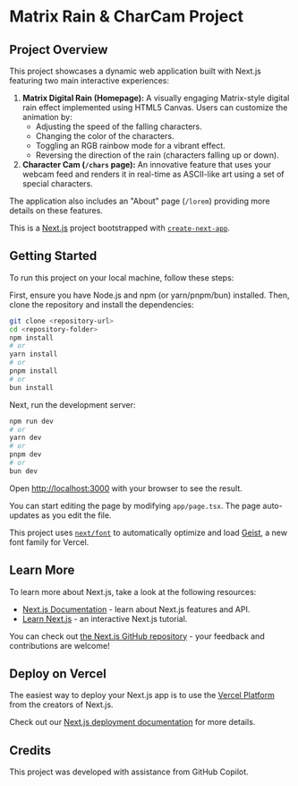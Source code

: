 # Matrix Rain & CharCam Project

## Project Overview

This project showcases a dynamic web application built with Next.js featuring two main interactive experiences:

1.  **Matrix Digital Rain (Homepage):** A visually engaging Matrix-style digital rain effect implemented using HTML5 Canvas. Users can customize the animation by:
    *   Adjusting the speed of the falling characters.
    *   Changing the color of the characters.
    *   Toggling an RGB rainbow mode for a vibrant effect.
    *   Reversing the direction of the rain (characters falling up or down).
2.  **Character Cam (`/chars` page):** An innovative feature that uses your webcam feed and renders it in real-time as ASCII-like art using a set of special characters.

The application also includes an "About" page (`/lorem`) providing more details on these features.

This is a [Next.js](https://nextjs.org) project bootstrapped with [`create-next-app`](https://nextjs.org/docs/app/api-reference/cli/create-next-app).

## Getting Started

To run this project on your local machine, follow these steps:

First, ensure you have Node.js and npm (or yarn/pnpm/bun) installed. Then, clone the repository and install the dependencies:

```bash
git clone <repository-url>
cd <repository-folder>
npm install
# or
yarn install
# or
pnpm install
# or
bun install
```

Next, run the development server:

```bash
npm run dev
# or
yarn dev
# or
pnpm dev
# or
bun dev
```

Open [http://localhost:3000](http://localhost:3000) with your browser to see the result.

You can start editing the page by modifying `app/page.tsx`. The page auto-updates as you edit the file.

This project uses [`next/font`](https://nextjs.org/docs/app/building-your-application/optimizing/fonts) to automatically optimize and load [Geist](https://vercel.com/font), a new font family for Vercel.

## Learn More

To learn more about Next.js, take a look at the following resources:

- [Next.js Documentation](https://nextjs.org/docs) - learn about Next.js features and API.
- [Learn Next.js](https://nextjs.org/learn) - an interactive Next.js tutorial.

You can check out [the Next.js GitHub repository](https://github.com/vercel/next.js) - your feedback and contributions are welcome!

## Deploy on Vercel

The easiest way to deploy your Next.js app is to use the [Vercel Platform](https://vercel.com/new?utm_medium=default-template&filter=next.js&utm_source=create-next-app&utm_campaign=create-next-app-readme) from the creators of Next.js.

Check out our [Next.js deployment documentation](https://nextjs.org/docs/app/building-your-application/deploying) for more details.

## Credits

This project was developed with assistance from GitHub Copilot.
